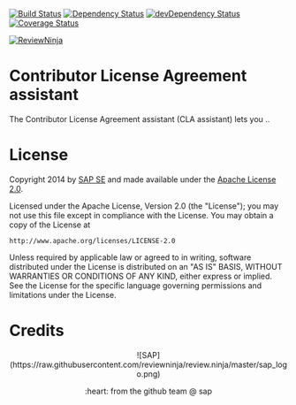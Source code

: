 [![Build Status](https://travis-ci.org/claborate/claborate.svg?branch=master)](https://travis-ci.org/claborate/claborate) [![Dependency Status](https://david-dm.org/claborate/claborate.svg)](https://david-dm.org/claborate/claborate) [![devDependency Status](https://david-dm.org/claborate/claborate/dev-status.svg)](https://david-dm.org/claborate/claborate#info=devDependencies) [![Coverage Status](https://img.shields.io/coveralls/claborate/claborate.svg)](https://coveralls.io/r/claborate/claborate)

[![ReviewNinja](http://app.review.ninja/assets/images/wereviewninja-32.png)](http://app.review.ninja/claborate/claborate)

Contributor License Agreement assistant
===
The Contributor License Agreement assistant (CLA assistant) lets you ..

License
=======

Copyright 2014 by [SAP SE](http://www.sap.com) and made available under the
[Apache License 2.0](http://www.apache.org/licenses/LICENSE-2.0). 

Licensed under the Apache License, Version 2.0 (the "License");
you may not use this file except in compliance with the License.
You may obtain a copy of the License at

    http://www.apache.org/licenses/LICENSE-2.0

Unless required by applicable law or agreed to in writing, software
distributed under the License is distributed on an "AS IS" BASIS,
WITHOUT WARRANTIES OR CONDITIONS OF ANY KIND, either express or implied.
See the License for the specific language governing permissions and
limitations under the License.

Credits
=======

<p align="center">
![SAP](https://raw.githubusercontent.com/reviewninja/review.ninja/master/sap_logo.png)

<p align="center">
:heart: from the github team @ sap
